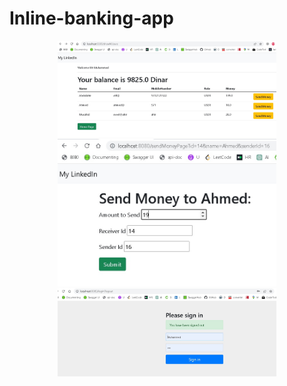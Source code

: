 # Inline-banking-app
<p align="center">
  <img src="sample-banking-app/Documents/Contacts%20Page.jpg" width="350" alt="accessibility text">
  <img src="sample-banking-app/Documents/Send%20money%20page.jpg" width="350" alt="accessibility text">
  <img src="sample-banking-app/Documents/login%20logout%20page.jpg" width="350" alt="accessibility text">
</p>
